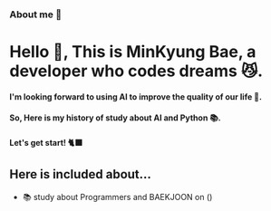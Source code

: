 ### About me 🐾

<h1 align="left"> Hello 👋, This is MinKyung Bae, a developer who codes dreams 😼.</h1>
<h4 align="left"> I'm looking forward to using AI to improve the quality of our life 🤖.</h4>
<h4 align="left"> So, Here is my history of study about AI and Python 📚.</h4>
<h4 align="left"> Let's get start! 🐈‍⬛</h4>

## Here is included about...
- 📚 study about Programmers and BAEKJOON on ()

